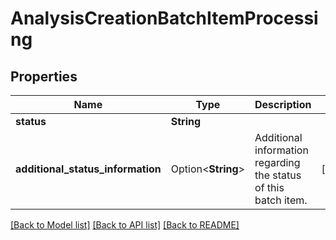 # AnalysisCreationBatchItemProcessing

## Properties

Name | Type | Description | Notes
------------ | ------------- | ------------- | -------------
**status** | **String** |  | 
**additional_status_information** | Option<**String**> | Additional information regarding the status of this batch item. | [optional]

[[Back to Model list]](../README.md#documentation-for-models) [[Back to API list]](../README.md#documentation-for-api-endpoints) [[Back to README]](../README.md)


